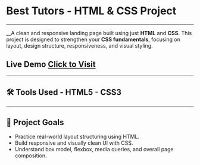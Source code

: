 # Best Tutors - HTML & CSS Project
---
__A clean and responsive landing page built using just **HTML** and **CSS**. This project is designed to strengthen your **CSS fundamentals**, focusing on layout, design structure, responsiveness, and visual styling.
## Live Demo  [Click to Visit](https://best-tutors.netlify.app/)
---
## 🛠️ Tools Used - HTML5 - CSS3   
---
## 🎯 Project Goals
- Practice real-world layout structuring using HTML.
- Build responsive and visually clean UI with CSS.
- Understand box model, flexbox, media queries, and overall page composition.


